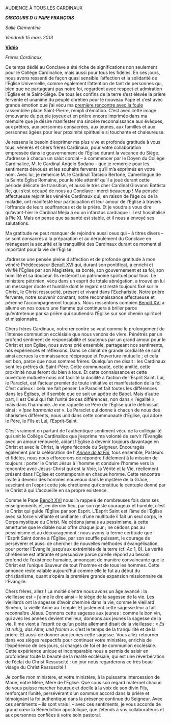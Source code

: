 AUDIENCE À TOUS LES CARDINAUX

***DISCOURS D*** ***U PAPE FRANÇOIS***

*Salle Clémentine*

*Vendredi 15 mars 2013*

**[Vidéo](https://www.youtube.com/watch?v=9azuAbleRCg)**

*Frères Cardinaux,*

Ce temps dédié au Conclave a été riche de significations non seulement pour le Collège Cardinalice, mais aussi pour tous les fidèles. En ces jours, nous avons ressenti de façon quasi sensible l’affection et la solidarité de l’Église Universelle, comme également l’attention de tant de personnes qui, bien que ne partageant pas notre foi, regardent avec respect et admiration l’Église et le Saint-Siège. De tous les confins de la terre s’est élevée la prière fervente et unanime du peuple chrétien pour le nouveau Pape et c’est avec grande émotion que j’ai vécu ma [première rencontre avec la foule](/content/francesco/fr/speeches/2013/march/documents/papa-francesco_20130313_benedizione-urbi-et-orbi.html) rassemblée place Saint-Pierre, rempli d’émotion. C’est avec cette image émouvante du peuple joyeux et en prière encore imprimée dans ma mémoire que je désire manifester ma sincère reconnaissance aux évêques, aux prêtres, aux personnes consacrées, aux jeunes, aux familles et aux personnes âgées pour leur proximité spirituelle si touchante et chaleureuse.

Je ressens le besoin d’exprimer ma plus vive et profonde gratitude à vous tous, vénérés et chers frères Cardinaux, pour votre collaboration empressée dans le gouvernement de l’Église durant la vacance du Siège. J’adresse à chacun un salut cordial – à commencer par le Doyen du Collège Cardinalice, M. le Cardinal Angelo Sodano – que je remercie pour les sentiments dévoués et les souhaits fervents qu’il m’a exprimés en votre nom. Avec lui, je remercie M. le Cardinal Tarcisio Bertone, Camerlingue de la Sainte Église Romaine, pour le rôle attentif qu’il a joué durant cette période délicate de transition, et aussi le très cher Cardinal Giovanni Battista Re, qui s’est occupé de nous au Conclave : merci beaucoup ! Ma pensée affectueuse rejoint les vénérés Cardinaux qui, en raison de l’âge ou de la maladie, ont manifesté leur participation et leur amour de l’Église à travers l’offrande de leurs souffrances et de la prière. Et je voudrais vous dire qu’avant-hier le Cardinal Mejia a eu un infarctus cardiaque : il est hospitalisé à Pie XI. Mais on pense que sa santé est stable, et il nous a envoyé ses salutations.

Ma gratitude ne peut manquer de rejoindre aussi ceux qui – à titres divers – se sont consacrés à la préparation et au déroulement du Conclave en ménageant la sécurité et la tranquillité des Cardinaux durant ce moment si important pour la vie de l’Église.

J’adresse une pensée pleine d’affection et de profonde gratitude à mon vénéré Prédécesseur [Benoît XVI](http://www.vatican.va/holy_father/benedict_xvi/index_fr.htm) qui, durant son pontificat, a enrichi et vivifié l’Église par son Magistère, sa bonté, son gouvernement et sa foi, son humilité et sa douceur. Ils resteront un patrimoine spirituel pour tous. Le ministère pétrinien, vécu dans un esprit de totale abnégation, a trouvé en lui un messager docte et humble dont le regard est resté toujours fixé sur le Christ, le Christ ressuscité, présent et vivant dans l’Eucharistie. Notre prière fervente, notre souvenir constant, notre reconnaissance affectueuse et pérenne l’accompagneront toujours. Nous ressentons combien [Benoît XVI](http://www.vatican.va/holy_father/benedict_xvi/index_fr.htm) a allumé en nos cœurs une flamme qui continuera à briller parce qu’entretenue par sa prière qui soutiendra l’Église sur son chemin spirituel et missionnaire.

Chers frères Cardinaux, notre rencontre se veut comme le prolongement de l’intense communion ecclésiale que nous venons de vivre. Pénétrés par un profond sentiment de responsabilité et soutenus par un grand amour pour le Christ et son Église, nous avons prié ensemble, partageant nos sentiments, nos expériences et réflexions. Dans ce climat de grande cordialité se sont ainsi accrues la connaissance réciproque et l’ouverture mutuelle ; et cela est bon, parce que nous sommes frères. Quelqu’un me disait : les Cardinaux sont les prêtres du Saint-Père. Cette communauté, cette amitié, cette proximité nous feront du bien à tous. Et cette connaissance et cette ouverture mutuelle nous ont facilité la docilité à l’action de l’Esprit Saint. Lui, le Paraclet, est l’acteur premier de toute initiative et manifestation de la foi. C’est curieux : cela me fait penser. Le Paraclet fait toutes les différences dans les Églises, et il semble que ce soit un apôtre de Babel. Mais d’autre part, il est Celui qui fait l’unité de ces différences, non dans « l’égalité », mais dans l’harmonie. Je me rappelle ce Père de l’Église qui le définissait ainsi : « *Ipse harmonia est* ». Le Paraclet qui donne à chacun de nous des charismes différents, nous unit dans cette communauté d’Église, qui adore le Père, le Fils et Lui, l’Esprit-Saint.

C’est vraiment en partant de l’authentique sentiment vécu de la collégialité qui unit le Collège Cardinalice que j’exprime ma volonté de servir l’Évangile avec un amour renouvelé, aidant l’Église à devenir toujours davantage en Christ et avec le Christ, la vigne féconde du Seigneur. Encouragés également par la célébration de l’ *[Année de la Foi](http://www.vatican.va/special/annus_fidei/index_fr.htm)*, tous ensemble, Pasteurs et fidèles, nous nous efforcerons de répondre fidèlement à la mission de toujours : porter le Christ Jésus à l’homme et conduire l’homme vers la rencontre avec Jésus-Christ qui est la Voie, la Vérité et la Vie, réellement présent dans l’Église et contemporain en chaque homme. Cette rencontre invite à devenir des hommes nouveaux dans le mystère de la Grâce, suscitant en l’esprit cette joie chrétienne qui constitue le centuple donné par le Christ à qui L’accueille en sa propre existence.

Comme le Pape [Benoît XVI](http://www.vatican.va/holy_father/benedict_xvi/index_fr.htm) nous l’a rappelé de nombreuses fois dans ses enseignements et, en dernier lieu, par son geste courageux et humble, c’est le Christ qui guide l’Église par son Esprit. L’Esprit Saint est l’âme de l’Église avec sa force vivifiante et unifiante : d’une multitude il fait un seul corps, le Corps mystique du Christ. Ne cédons jamais au pessimisme, à cette amertume que le diable nous offre chaque jour ; ne cédons pas au pessimisme et au découragement : nous avons la ferme certitude que l’Esprit Saint donne à l’Église, par son souffle puissant, le courage de persévérer et aussi de chercher de nouvelles méthodes d’évangélisation, pour porter l’Évangile jusqu’aux extrémités de la terre (cf. *Ac* 1, 8). La vérité chrétienne est attirante et persuasive parce qu’elle répond au besoin profond de l’existence humaine, annonçant de manière convaincante que le Christ est l’unique Sauveur de tout l’homme et de tous les hommes. Cette annonce reste valable aujourd’hui comme elle le fut au début du christianisme, quant s’opéra la première grande expansion missionnaire de l’Évangile.

Chers frères, allez ! La moitié d’entre nous avons un âge avancé : la vieillesse est – j’aime le dire ainsi – le siège de la sagesse de la vie. Les vieillards ont la sagesse d’avoir cheminé dans la vie, comme le vieillard Siméon, la vieille Anne au Temple. Et justement cette sagesse leur a fait reconnaître Jésus. Donnons cette sagesse aux jeunes : comme le bon vin, qui avec les années devient meilleur, donnons aux jeunes la sagesse de la vie. Il me vient à l’esprit ce qu’un poète allemand disait de la vieillesse : « *Es ist ruhig, das Alter, und fromm »*: c’est le temps de la tranquillité et de la prière. Et aussi de donner aux jeunes cette sagesse. Vous allez retourner dans vos sièges respectifs pour continuer votre ministère, enrichis de l’expérience de ces jours, si chargés de foi et de communion ecclésiale. Cette expérience unique et incomparable nous a permis de saisir en profondeur toute la beauté de la réalité ecclésiale, qui est une réverbération de l’éclat du Christ Ressuscité : un jour nous regarderons ce très beau visage du Christ Ressuscité !

Je confie mon ministère, et votre ministère, à la puissante intercession de Marie, notre Mère, Mère de l’Église. Que sous son regard maternel chacun de vous puisse marcher heureux et docile à la voix de son divin Fils, renforçant l’unité, persévérant d’un commun accord dans la prière et témoignant la foi authentique dans la présence continue du Seigneur. Avec ces sentiments – ils sont vrais ! – avec ces sentiments, je vous accorde de grand cœur la Bénédiction apostolique, que j’étends à vos collaborateurs et aux personnes confiées à votre soin pastoral.